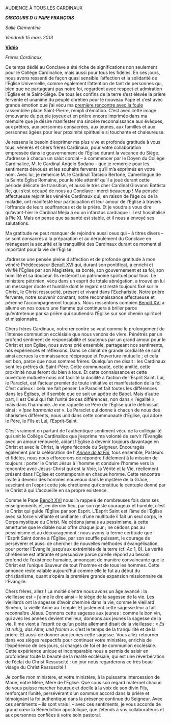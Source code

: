 AUDIENCE À TOUS LES CARDINAUX

***DISCOURS D*** ***U PAPE FRANÇOIS***

*Salle Clémentine*

*Vendredi 15 mars 2013*

**[Vidéo](https://www.youtube.com/watch?v=9azuAbleRCg)**

*Frères Cardinaux,*

Ce temps dédié au Conclave a été riche de significations non seulement pour le Collège Cardinalice, mais aussi pour tous les fidèles. En ces jours, nous avons ressenti de façon quasi sensible l’affection et la solidarité de l’Église Universelle, comme également l’attention de tant de personnes qui, bien que ne partageant pas notre foi, regardent avec respect et admiration l’Église et le Saint-Siège. De tous les confins de la terre s’est élevée la prière fervente et unanime du peuple chrétien pour le nouveau Pape et c’est avec grande émotion que j’ai vécu ma [première rencontre avec la foule](/content/francesco/fr/speeches/2013/march/documents/papa-francesco_20130313_benedizione-urbi-et-orbi.html) rassemblée place Saint-Pierre, rempli d’émotion. C’est avec cette image émouvante du peuple joyeux et en prière encore imprimée dans ma mémoire que je désire manifester ma sincère reconnaissance aux évêques, aux prêtres, aux personnes consacrées, aux jeunes, aux familles et aux personnes âgées pour leur proximité spirituelle si touchante et chaleureuse.

Je ressens le besoin d’exprimer ma plus vive et profonde gratitude à vous tous, vénérés et chers frères Cardinaux, pour votre collaboration empressée dans le gouvernement de l’Église durant la vacance du Siège. J’adresse à chacun un salut cordial – à commencer par le Doyen du Collège Cardinalice, M. le Cardinal Angelo Sodano – que je remercie pour les sentiments dévoués et les souhaits fervents qu’il m’a exprimés en votre nom. Avec lui, je remercie M. le Cardinal Tarcisio Bertone, Camerlingue de la Sainte Église Romaine, pour le rôle attentif qu’il a joué durant cette période délicate de transition, et aussi le très cher Cardinal Giovanni Battista Re, qui s’est occupé de nous au Conclave : merci beaucoup ! Ma pensée affectueuse rejoint les vénérés Cardinaux qui, en raison de l’âge ou de la maladie, ont manifesté leur participation et leur amour de l’Église à travers l’offrande de leurs souffrances et de la prière. Et je voudrais vous dire qu’avant-hier le Cardinal Mejia a eu un infarctus cardiaque : il est hospitalisé à Pie XI. Mais on pense que sa santé est stable, et il nous a envoyé ses salutations.

Ma gratitude ne peut manquer de rejoindre aussi ceux qui – à titres divers – se sont consacrés à la préparation et au déroulement du Conclave en ménageant la sécurité et la tranquillité des Cardinaux durant ce moment si important pour la vie de l’Église.

J’adresse une pensée pleine d’affection et de profonde gratitude à mon vénéré Prédécesseur [Benoît XVI](http://www.vatican.va/holy_father/benedict_xvi/index_fr.htm) qui, durant son pontificat, a enrichi et vivifié l’Église par son Magistère, sa bonté, son gouvernement et sa foi, son humilité et sa douceur. Ils resteront un patrimoine spirituel pour tous. Le ministère pétrinien, vécu dans un esprit de totale abnégation, a trouvé en lui un messager docte et humble dont le regard est resté toujours fixé sur le Christ, le Christ ressuscité, présent et vivant dans l’Eucharistie. Notre prière fervente, notre souvenir constant, notre reconnaissance affectueuse et pérenne l’accompagneront toujours. Nous ressentons combien [Benoît XVI](http://www.vatican.va/holy_father/benedict_xvi/index_fr.htm) a allumé en nos cœurs une flamme qui continuera à briller parce qu’entretenue par sa prière qui soutiendra l’Église sur son chemin spirituel et missionnaire.

Chers frères Cardinaux, notre rencontre se veut comme le prolongement de l’intense communion ecclésiale que nous venons de vivre. Pénétrés par un profond sentiment de responsabilité et soutenus par un grand amour pour le Christ et son Église, nous avons prié ensemble, partageant nos sentiments, nos expériences et réflexions. Dans ce climat de grande cordialité se sont ainsi accrues la connaissance réciproque et l’ouverture mutuelle ; et cela est bon, parce que nous sommes frères. Quelqu’un me disait : les Cardinaux sont les prêtres du Saint-Père. Cette communauté, cette amitié, cette proximité nous feront du bien à tous. Et cette connaissance et cette ouverture mutuelle nous ont facilité la docilité à l’action de l’Esprit Saint. Lui, le Paraclet, est l’acteur premier de toute initiative et manifestation de la foi. C’est curieux : cela me fait penser. Le Paraclet fait toutes les différences dans les Églises, et il semble que ce soit un apôtre de Babel. Mais d’autre part, il est Celui qui fait l’unité de ces différences, non dans « l’égalité », mais dans l’harmonie. Je me rappelle ce Père de l’Église qui le définissait ainsi : « *Ipse harmonia est* ». Le Paraclet qui donne à chacun de nous des charismes différents, nous unit dans cette communauté d’Église, qui adore le Père, le Fils et Lui, l’Esprit-Saint.

C’est vraiment en partant de l’authentique sentiment vécu de la collégialité qui unit le Collège Cardinalice que j’exprime ma volonté de servir l’Évangile avec un amour renouvelé, aidant l’Église à devenir toujours davantage en Christ et avec le Christ, la vigne féconde du Seigneur. Encouragés également par la célébration de l’ *[Année de la Foi](http://www.vatican.va/special/annus_fidei/index_fr.htm)*, tous ensemble, Pasteurs et fidèles, nous nous efforcerons de répondre fidèlement à la mission de toujours : porter le Christ Jésus à l’homme et conduire l’homme vers la rencontre avec Jésus-Christ qui est la Voie, la Vérité et la Vie, réellement présent dans l’Église et contemporain en chaque homme. Cette rencontre invite à devenir des hommes nouveaux dans le mystère de la Grâce, suscitant en l’esprit cette joie chrétienne qui constitue le centuple donné par le Christ à qui L’accueille en sa propre existence.

Comme le Pape [Benoît XVI](http://www.vatican.va/holy_father/benedict_xvi/index_fr.htm) nous l’a rappelé de nombreuses fois dans ses enseignements et, en dernier lieu, par son geste courageux et humble, c’est le Christ qui guide l’Église par son Esprit. L’Esprit Saint est l’âme de l’Église avec sa force vivifiante et unifiante : d’une multitude il fait un seul corps, le Corps mystique du Christ. Ne cédons jamais au pessimisme, à cette amertume que le diable nous offre chaque jour ; ne cédons pas au pessimisme et au découragement : nous avons la ferme certitude que l’Esprit Saint donne à l’Église, par son souffle puissant, le courage de persévérer et aussi de chercher de nouvelles méthodes d’évangélisation, pour porter l’Évangile jusqu’aux extrémités de la terre (cf. *Ac* 1, 8). La vérité chrétienne est attirante et persuasive parce qu’elle répond au besoin profond de l’existence humaine, annonçant de manière convaincante que le Christ est l’unique Sauveur de tout l’homme et de tous les hommes. Cette annonce reste valable aujourd’hui comme elle le fut au début du christianisme, quant s’opéra la première grande expansion missionnaire de l’Évangile.

Chers frères, allez ! La moitié d’entre nous avons un âge avancé : la vieillesse est – j’aime le dire ainsi – le siège de la sagesse de la vie. Les vieillards ont la sagesse d’avoir cheminé dans la vie, comme le vieillard Siméon, la vieille Anne au Temple. Et justement cette sagesse leur a fait reconnaître Jésus. Donnons cette sagesse aux jeunes : comme le bon vin, qui avec les années devient meilleur, donnons aux jeunes la sagesse de la vie. Il me vient à l’esprit ce qu’un poète allemand disait de la vieillesse : « *Es ist ruhig, das Alter, und fromm »*: c’est le temps de la tranquillité et de la prière. Et aussi de donner aux jeunes cette sagesse. Vous allez retourner dans vos sièges respectifs pour continuer votre ministère, enrichis de l’expérience de ces jours, si chargés de foi et de communion ecclésiale. Cette expérience unique et incomparable nous a permis de saisir en profondeur toute la beauté de la réalité ecclésiale, qui est une réverbération de l’éclat du Christ Ressuscité : un jour nous regarderons ce très beau visage du Christ Ressuscité !

Je confie mon ministère, et votre ministère, à la puissante intercession de Marie, notre Mère, Mère de l’Église. Que sous son regard maternel chacun de vous puisse marcher heureux et docile à la voix de son divin Fils, renforçant l’unité, persévérant d’un commun accord dans la prière et témoignant la foi authentique dans la présence continue du Seigneur. Avec ces sentiments – ils sont vrais ! – avec ces sentiments, je vous accorde de grand cœur la Bénédiction apostolique, que j’étends à vos collaborateurs et aux personnes confiées à votre soin pastoral.